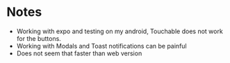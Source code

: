 # Notes

- Working with expo and testing on my android, Touchable does not work for the buttons.
- Working with Modals and Toast notifications can be painful
- Does not seem that faster than web version
